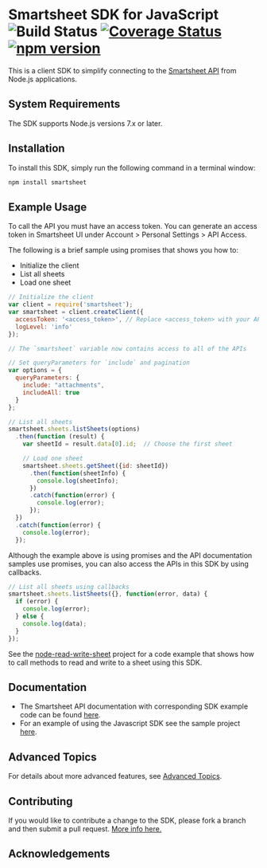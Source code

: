# Smartsheet SDK for JavaScript ![Build Status](https://github.com/smartsheet/smartsheet-javascript-sdk/actions/workflows/build-publish.yaml/badge.svg) [![Coverage Status](https://coveralls.io/repos/github/smartsheet-platform/smartsheet-javascript-sdk/badge.svg?branch=master)](https://coveralls.io/github/smartsheet-platform/smartsheet-javascript-sdk?branch=master) [![npm version](https://badge.fury.io/js/smartsheet.svg)](https://badge.fury.io/js/smartsheet)

This is a client SDK to simplify connecting to the [Smartsheet API](https://smartsheet.redoc.ly/) from Node.js applications.

## System Requirements

The SDK supports Node.js versions 7.x or later.

## Installation

To install this SDK, simply run the following command in a terminal window:

```bash
npm install smartsheet
```

## Example Usage

To call the API you must have an access token. You can generate an access token in Smartsheet UI under Account > Personal Settings > API Access.

The following is a brief sample using promises that shows you how to:

* Initialize the client
* List all sheets
* Load one sheet


```javascript
// Initialize the client
var client = require('smartsheet');
var smartsheet = client.createClient({
  accessToken: '<access_token>', // Replace <access_token> with your API token
  logLevel: 'info'
});

// The `smartsheet` variable now contains access to all of the APIs

// Set queryParameters for `include` and pagination
var options = {
  queryParameters: {
    include: "attachments",
    includeAll: true
  }
};

// List all sheets
smartsheet.sheets.listSheets(options)
  .then(function (result) {
    var sheetId = result.data[0].id;  // Choose the first sheet

    // Load one sheet
    smartsheet.sheets.getSheet({id: sheetId})
      .then(function(sheetInfo) {
        console.log(sheetInfo);
      })
      .catch(function(error) {
        console.log(error);
      });
  })
  .catch(function(error) {
    console.log(error);
  });
```

Although the example above is using promises and the API documentation samples use promises, you can also access the APIs in this SDK by using callbacks.

```javascript
// List all sheets using callbacks
smartsheet.sheets.listSheets({}, function(error, data) {
  if (error) {
    console.log(error);
  } else {
    console.log(data);
  }
});
```

 See the [node-read-write-sheet](https://github.com/smartsheet-samples/node-read-write-sheet) project for a code example that shows how to call methods to read and write to a sheet using this SDK.
## Documentation

- The Smartsheet API documentation with corresponding SDK example code can be found [here](https://smartsheet.redoc.ly/).
- For an example of using the Javascript SDK see the sample project [here](https://github.com/smartsheet-samples/node-read-write-sheet).

## Advanced Topics
For details about more advanced features, see [Advanced Topics](ADVANCED.md).

## Contributing

If you would like to contribute a change to the SDK, please fork a branch and then submit a pull request.
[More info here.](https://help.github.com/articles/using-pull-requests)

## Acknowledgements
